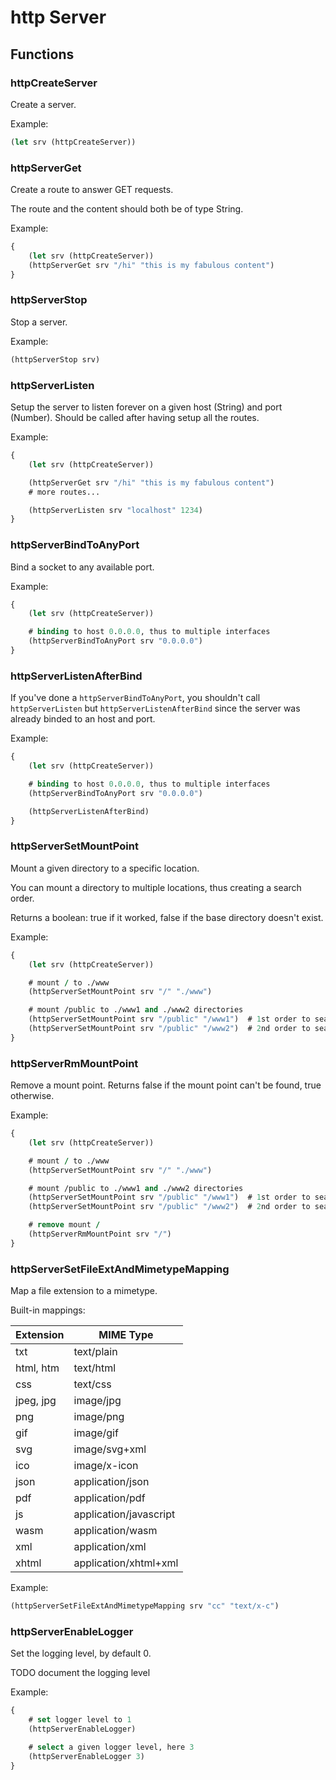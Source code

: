 # http Server

## Functions

### httpCreateServer

Create a server.

Example:

```clojure
(let srv (httpCreateServer))
```

### httpServerGet

Create a route to answer GET requests.

The route and the content should both be of type String.

Example:

```clojure
{
    (let srv (httpCreateServer))
    (httpServerGet srv "/hi" "this is my fabulous content")
}
```

### httpServerStop

Stop a server.

Example:

```clojure
(httpServerStop srv)
```

### httpServerListen

Setup the server to listen forever on a given host (String) and port (Number). Should be called after having setup all the routes.

Example:

```clojure
{
    (let srv (httpCreateServer))

    (httpServerGet srv "/hi" "this is my fabulous content")
    # more routes...

    (httpServerListen srv "localhost" 1234)
}
```

### httpServerBindToAnyPort

Bind a socket to any available port.

Example:

```clojure
{
    (let srv (httpCreateServer))

    # binding to host 0.0.0.0, thus to multiple interfaces
    (httpServerBindToAnyPort srv "0.0.0.0")
}
```

### httpServerListenAfterBind

If you've done a `httpServerBindToAnyPort`, you shouldn't call `httpServerListen` but `httpServerListenAfterBind` since the server was already binded to an host and port.

Example:

```clojure
{
    (let srv (httpCreateServer))

    # binding to host 0.0.0.0, thus to multiple interfaces
    (httpServerBindToAnyPort srv "0.0.0.0")

    (httpServerListenAfterBind)
}
```

### httpServerSetMountPoint

Mount a given directory to a specific location.

You can mount a directory to multiple locations, thus creating a search order.

Returns a boolean: true if it worked, false if the base directory doesn't exist.

Example:

```clojure
{
    (let srv (httpCreateServer))

    # mount / to ./www
    (httpServerSetMountPoint srv "/" "./www")

    # mount /public to ./www1 and ./www2 directories
    (httpServerSetMountPoint srv "/public" "/www1")  # 1st order to search
    (httpServerSetMountPoint srv "/public" "/www2")  # 2nd order to search
}
```

### httpServerRmMountPoint

Remove a mount point. Returns false if the mount point can't be found, true otherwise.

Example:

```clojure
{
    (let srv (httpCreateServer))

    # mount / to ./www
    (httpServerSetMountPoint srv "/" "./www")

    # mount /public to ./www1 and ./www2 directories
    (httpServerSetMountPoint srv "/public" "/www1")  # 1st order to search
    (httpServerSetMountPoint srv "/public" "/www2")  # 2nd order to search

    # remove mount /
    (httpServerRmMountPoint srv "/")
}
```

### httpServerSetFileExtAndMimetypeMapping

Map a file extension to a mimetype.

Built-in mappings:

Extension | MIME Type
--------- | ---------
txt | text/plain
html, htm | text/html
css | text/css
jpeg, jpg | image/jpg
png | image/png
gif | image/gif
svg | image/svg+xml
ico | image/x-icon
json | application/json
pdf | application/pdf
js | application/javascript
wasm | application/wasm
xml | application/xml
xhtml | application/xhtml+xml

Example:

```clojure
(httpServerSetFileExtAndMimetypeMapping srv "cc" "text/x-c")
```

### httpServerEnableLogger

Set the logging level, by default 0.

TODO document the logging level

Example:

```clojure
{
    # set logger level to 1
    (httpServerEnableLogger)

    # select a given logger level, here 3
    (httpServerEnableLogger 3)
}
```